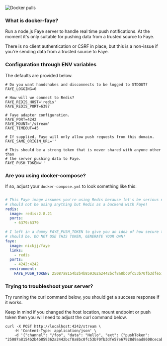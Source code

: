![Docker pulls](https://img.shields.io/docker/pulls/nickjj/faye.svg?style=flat)

### What is docker-faye?

Run a node.js Faye server to handle real time push notifications. At the moment
it's only suitable for pushing data from a trusted source to Faye.

There is no client authentication or CSRF in place, but this is a non-issue if
you're sending data from a trusted source to Faye.

### Configuration through ENV variables

The defaults are provided below.

```
# Do you want handshakes and disconnects to be logged to STDOUT?
FAYE_LOGGING=0

# How will we connect to Redis?
FAYE_REDIS_HOST='redis'
FAYE_REDIS_PORT=6397

# Faye adapter configuration.
FAYE_PORT=4242
FAYE_MOUNT='/stream'
FAYE_TIMEOUT=45

# If supplied, Faye will only allow push requests from this domain.
FAYE_SAME_ORIGIN_URL=''

# This should be a strong token that is never shared with anyone other than
# the server pushing data to Faye.
FAYE_PUSH_TOKEN=''
```

### Are you using docker-compose?

If so, adjust your `docker-compose.yml` to look something like this:

```yaml

# This Faye image assumes you're using Redis because let's be serious now, you
# should not be using anything but Redis as a backend with Faye!
redis:
  image: redis:2.8.21
  ports:
    - 6379:6379

# I left in a dummy FAYE_PUSH_TOKEN to give you an idea of how secure the token
# should be. DO NOT USE THIS TOKEN, GENERATE YOUR OWN!
faye:
  image: nickjj/faye
  links:
    - redis
  ports:
    - 4242:4242
  environment:
    FAYE_PUSH_TOKEN: 25087a8154b2b4b859362a2442bcf8a8bc0fc53b70fb3dfe57e67928d9aad8608cecabea58999bdd4fa5094b4c9032b7255d7ceb7aee6c29fbbdab43a33bf8f0
  ```

### Trying to troubleshoot your server?

Try running the curl command below, you should get a success response if it works.

Keep in mind if you changed the host location, mount endpoint or push token then
you will need to adjust the curl command below.

```
curl -X POST http://localhost:4242/stream \
    -H 'Content-Type: application/json' \
    -d '{"channel": "/foo", "data": "Hello", "ext": {"pushToken": "25087a8154b2b4b859362a2442bcf8a8bc0fc53b70fb3dfe57e67928d9aad8608cecabea58999bdd4fa5094b4c9032b7255d7ceb7aee6c29fbbdab43a33bf8f0"}}'
```
